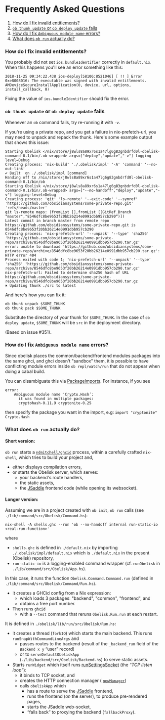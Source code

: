 # Frequently Asked Questions

1. [How do I fix invalid entitlements?  ](#how-do-i-fix-invalid-entitlements)
1. [`ob thunk update` or `ob deploy update` fails](#ob-thunk-update-or-ob-deploy-update-fails)
1. [How do I fix `Ambiguous module name` errors?](#how-do-i-fix-ambiguous-module-name-errors)
1. [What does `ob run` actually do?](#what-does-ob-run-actually-do)

### How do I fix invalid entitlements?

You probably did not set `ios.bundleIdentifier` correctly in `default.nix`.
When this happens you'll see an error something like this:

```
2018-11-25 09:34:22.438 ios-deploy[58106:8521046] [ !! ] Error 0xe8008016: The executable was signed with invalid entitlements. AMDeviceSecureInstallApplication(0, device, url, options, install_callback, 0)
```

Fixing the value of `ios.bundleIdentifier` should fix the error.

### `ob thunk update` or `ob deploy update` fails
Whenever an `ob` command fails, try re-running it with `-v`.

If you're using a private repo, and you get a failure in nix-prefetch-url, you may need to unpack and repack the thunk.  Here's some example output that shows this issue:

```
Starting Obelisk </nix/store/j8wls8a89xr6s1a47lg6g83gnbdrfd0l-obelisk-command-0.1/bin/.ob-wrapped> args=["deploy","update","-v"] logging-level=Debug
Creating process: 'nix-build' './.obelisk/impl' '-A' 'command' '--no-out-link'
✔ Built  on ./.obelisk/impl [command]
Handing off to /nix/store/j8wls8a89xr6s1a47lg6g83gnbdrfd0l-obelisk-command-0.1/bin/ob
Starting Obelisk </nix/store/j8wls8a89xr6s1a47lg6g83gnbdrfd0l-obelisk-command-0.1/bin/.ob-wrapped> args=["--no-handoff","deploy","update","-v"] logging-level=Debug
Creating process: 'git' 'ls-remote' '--exit-code' '--symref' 'https://github.com/obsidiansystems/some-private-repo.git' 'refs/heads/master'
git ls-remote maps: (fromList [],fromList [(GitRef_Branch "master","8546dfc8be9653f20bb26214e0991dbb957cb290")])
Latest commit in branch master from remote repo https://github.com/obsidiansystems/some-private-repo.git is 8546dfc8be9653f20bb26214e0991dbb957cb290
Creating process: 'nix-prefetch-url' '--unpack' '--type' 'sha256' 'https://github.com/obsidiansystems/some-private-repo/archive/8546dfc8be9653f20bb26214e0991dbb957cb290.tar.gz'
error: unable to download 'https://github.com/obsidiansystems/some-private-repo/archive/8546dfc8be9653f20bb26214e0991dbb957cb290.tar.gz': HTTP error 404
Process exited with code 1; 'nix-prefetch-url' '--unpack' '--type' 'sha256' 'https://github.com/obsidiansystems/some-private-repo/archive/8546dfc8be9653f20bb26214e0991dbb957cb290.tar.gz'
nix-prefetch-url: Failed to determine sha256 hash of URL https://github.com/obsidiansystems/some-private-repo/archive/8546dfc8be9653f20bb26214e0991dbb957cb290.tar.gz
✖ Updating thunk ./src to latest
```

And here's how you can fix it:

```
ob thunk unpack $SOME_THUNK
ob thunk pack $SOME_THUNK
```
Substitute the directory of your thunk for `$SOME_THUNK`.  In the case of `ob deploy update`, `$SOME_THUNK` will be `src` in the deployment directory.

(Based on issue #351).

### How do I fix `Ambiguous module name` errors?
Since obelisk places the common/backend/frontend modules packages into the same ghci, and ghci doesn't "sandbox" them, it is possible to have conflicting module errors inside `ob repl/watch/run` that do not appear when doing a cabal build.

You can disambiguate this via [PackageImports](https://downloads.haskell.org/~ghc/latest/docs/html/users_guide/glasgow_exts.html#package-qualified-imports). For instance, if you see
```
error:
    Ambiguous module name ‘Crypto.Hash’:
      it was found in multiple packages:
      cryptohash-0.11.9 cryptonite-0.25
```
then specify the package you want in the import, e.g:
`import "cryptonite" Crypto.Hash`


### What does `ob run` actually do?


#### Short version:

`ob run` starts a [`ndmitchell/ghcid`](https://github.com/ndmitchell/ghcid)
process, within a carefully crafted `nix-shell`, which tries to build your
project and,

* either displays compilation errors,
* or starts the Obelisk server, which serves:
     * your backend's route handlers,
     * the static assets,
     * the [JSaddle](https://github.com/ghcjs/jsaddle) frontend code (while opening its websocket).

#### Longer version:

Assuming we are in a project created with `ob init`, `ob run` calls (see
`./lib/command/src/Obelisk/Command.hs`):

    nix-shell -A shells.ghc --run 'ob --no-handoff internal run-static-io <real-run-function>'

where

* `shells.ghc` is defined in `./default.nix` by importing `./.obelisk/impl/default.nix` which
   is `./default.nix` in the present (Obelisk) repository,
* `run-static-io` is a logging-enabled command wrapper
   (cf. `runObelisk` in `./lib/command/src/Obelisk/App.hs`).

In this case, it runs the function `Obelisk.Command.Command.run` (defined in
`./lib/command/src/Obelisk/Command/Run.hs`).

* It creates a GHCid config from a Nix expression:
    * which loads 3 packages: "backend", "common", "frontend", and
    * obtains a free port number.
* Then runs `ghcid`
    * with a `--test` command that reruns `Obelisk.Run.run` at each restart.

It is defined in `./obelisk/lib/run/src/Obelisk/Run.hs`:

* It creates a thread (`forkIO`) which starts the main backend.
  This runs `runSnapWithCommandLineArgs` and
    * passes routes to the backend
      (result of the `_backend_run` field of the `Backend x y` “user” record)
    * or to `serveDefaultObeliskApp` (`./lib/backend/src/Obelisk/Backend.hs`) to
      serve static assets.
* Starts `runWidget`
  which itself runs 
  [runSettingsSocket](https://hoogle.haskell.org/?hoogle=runSettingsSocket)
  (the *“TCP listen loop”*):
    * it binds to TCP socket, and
    * creates the HTTP connection manager
      ( [`newManager`](https://hackage.haskell.org/package/http-client-0.6.3/docs/Network-HTTP-Client.html#v:newManager))
    * calls `obeliskApp` which
        * has a route to serve the [JSaddle](https://github.com/ghcjs/jsaddle) frontend,
        * runs the frontend (*on* the server), to produce pre-rendered pages,
        * starts the JSaddle web-socket,
        * “falls back” to proxying the backend (`fallbackProxy`).
